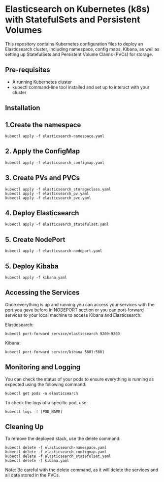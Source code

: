 
# Elasticsearch on Kubernetes (k8s) with StatefulSets and Persistent Volumes


This repository contains Kubernetes configuration files to deploy an Elasticsearch cluster, including namespace, config maps, Kibana, as well as setting up StatefulSets and Persistent Volume Claims (PVCs) for storage.
## Pre-requisites
- A running Kubernetes cluster
- kubectl command-line tool installed and set up to interact with your cluster
## Installation
## 1.Create the namespace
```console
kubectl apply -f elasticsearch-namespace.yaml
```
## 2. Apply the ConfigMap
```console
kubectl apply -f elasticsearch_configmap.yaml
```
## 3. Create PVs and PVCs
```console
kubectl apply -f elasticsearch_storageclass.yaml
kubectl apply -f elasticsearch_pv.yaml
kubectl apply -f elasticsearch_pvc.yaml
```
## 4. Deploy Elasticsearch
```console
kubectl apply -f elasticsearch_statefulset.yaml
```
## 5. Create NodePort
```console
kubectl apply -f elasticsearch-nodeport.yaml
```
## 5. Deploy Kibaba
```console
kubectl apply -f kibana.yaml
```

## Accessing the Services
Once everything is up and running you can access your services with the port you gave before in NODEPORT section or you can port-forward services to your local machine to access Kibana and Elasticsearch:

Elasticsearch:
```console
kubectl port-forward service/elasticsearch 9200:9200
```

Kibana:
```console
kubectl port-forward service/kibana 5601:5601
```

## Monitoring and Logging
You can check the status of your pods to ensure everything is running as expected using the following command:

```console
kubectl get pods -n elasticsearch
```
To check the logs of a specific pod, use:
```console
kubectl logs -f [POD_NAME]
```


## Cleaning Up
To remove the deployed stack, use the delete command:
```console
kubectl delete -f elasticsearch-namespace.yaml
kubectl delete -f elasticsearch_configmap.yaml
kubectl delete -f elasticsearch_statefulset.yaml
kubectl delete -f kibana.yaml
```
Note: Be careful with the delete command, as it will delete the services and all data stored in the PVCs.
